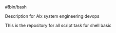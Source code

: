 #!bin/bash

Description for Alx system engineering devops

This is the repository for all script task for shell basic

